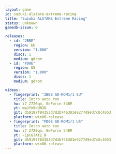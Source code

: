 ```yaml
---
layout: game
id: suzuki-alstare-extreme-racing
title: "Suzuki ALSTARE Extreme Racing"
status: unknown
gamedb-issue: 0

releases:
  - id: "2BBE"
    region: EU
    version: "1.000"
    discs: 1
    medium: gdrom
  - id: "FD0E"
    region: US
    version: "1.000"
    discs: 1
    medium: gdrom

videos:
  - fingerprint: "2BBE GD-ROM1/1 EU"
    title: Intro auto run
    hw: i7 2720qm, GeForce 540M
    yt: maJfm5dUN3U
    git: d59197f84353d7d2b746383e9277d9ed7c8c4053
    platform: win86-release
  - fingerprint: "FD0E GD-ROM1/1 US"
    title: Intro auto run
    hw: i7 2720qm, GeForce 540M
    yt: -1pCGTAt2_8
    git: d59197f84353d7d2b746383e9277d9ed7c8c4053
    platform: win86-release
---
```

